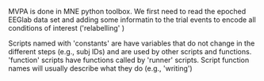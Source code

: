 MVPA is done in MNE python toolbox. 
We first need to read the epoched EEGlab data set and adding some informatin to 
the trial events to encode all conditions of interest ('relabelling' )

Scripts named with 'constants' are have variables that do not change in 
the different steps (e.g., subj IDs)  and are used by other scripts and functions. 
'function' scripts have functions called by 'runner' scripts. 
Script function names will usually describe what they do (e.g., 'writing') 